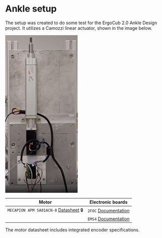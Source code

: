 # Ankle setup
The setup was created to do some test for the ErgoCub 2.0 Ankle Design project. It utilizes a Camozzi linear actuator, shown in the image below. <br>

![](readme_assets/imgs/setup.jpg)

| Motor  	| Electronic boards 	|
|--------	|-------------------	|
| `MECAPION APM SA01ACN-8` [Datasheet](http://wingst-icub.iit.local/direct_download.php?LINK=%2F%2Fiiticubstor01.iit.local%2Ficub-tech%2Fmechatronics%2FDatasheet%2FMotors%2FMecapion%2FMecapion+servo+motors+2012.pdf) 🔒 | `2FOC` [Documentation](https://github.com/icub-tech-iit/electronics-boards/tree/master/2foc/docs) |
|| `EMS4` [Documentation](https://github.com/icub-tech-iit/electronics-boards/tree/master/ems4/docs)              	| <br>

The motor datasheet includes integrated encoder specifications.
